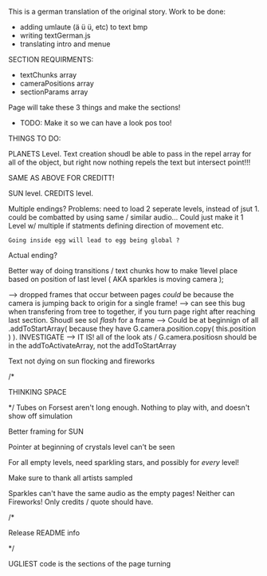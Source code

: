 
This is a german translation of the original story.
Work to be done:
- adding umlaute (ä ü ü, etc) to text bmp
- writing textGerman.js
- translating intro and menue



SECTION REQUIRMENTS:

- textChunks array
- cameraPositions array
- sectionParams array

Page will take these 3 things and make the sections!
- TODO: Make it so we can have a look pos too!




THINGS TO DO:

PLANETS Level. Text creation shoudl be able to pass in the repel array for all of the object, but right now nothing repels the text but intersect point!!!

SAME AS ABOVE FOR CREDITT!


SUN level.
CREDITS level.

Multiple endings?
  Problems:
    need to load 2 seperate levels, instead of jsut 1.
      could be combatted by using same / similar audio...
    Could just make it 1 Level w/ multiple if statments defining direction of movement etc.

    Going inside egg will lead to egg being global ?

Actual ending?

Better way of doing transitions / text chunks
how to make 1level place based on position of last level ( AKA sparkles is moving camera );


--> dropped frames that occur between pages *could* be because the camera is jumping back to origin for a single frame!
--> can see this bug when transfering from tree to together, if you turn page right after reaching last section. Shoudl see sol *flash* for a frame
--> Could be at beginnign of all .addToStartArray( because they have G.camera.position.copy( this.position ) ). INVESTIGATE
--> IT IS! all of the look ats / G.camera.positiosn should be in the addToActivateArray, not the addToStartArray


Text not dying on sun flocking and fireworks


/*


   THINKING SPACE


*/
Tubes on Forsest aren't long enough. Nothing to play with, and doesn't show off simulation

Better framing for SUN

Pointer at beginning of crystals level can't be seen

For all empty levels, need sparkling stars, and possibly for *every* level!

Make sure to thank all artists sampled

Sparkles can't have the same audio as the empty pages!
Neither can Fireworks!
Only credits / quote should have.



/*

   Release README info

*/

UGLIEST code is the sections of the page turning

